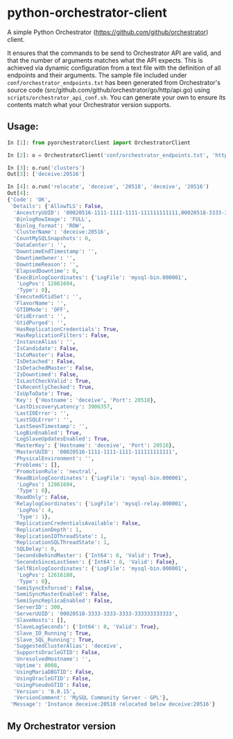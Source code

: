 # python-orchestrator-client

A simple Python Orchestrator (https://github.com/github/orchestrator) client.

It ensures that the commands to be send to Orchestrator API are valid, and that the number of arguments matches what the
API expects. This is achieved via dynamic configuration from a text file with the definition of all endpoints and their 
arguments. The sample file included under `conf/orchestrator_endpoints.txt` has been generated from Orchestrator's 
source code (src/github.com/github/orchestrator/go/http/api.go) using `scripts/orchestrator_api_conf.sh`. You can 
generate your own to ensure its contents match what your Orchestrator version supports. 

## Usage:

```python
In [1]: from pyorchestratorclient import OrchestratorClient

In [2]: o = OrchestratorClient('conf/orchestrator_endpoints.txt', 'http://localhost:3000')  # Adjust for your path and Orchestrator instance

In [3]: o.run('clusters')
Out[3]: ['deceive:20516']

In [4]: o.run('relocate', 'deceive', '20518', 'deceive', '20516')
Out[4]: 
{'Code': 'OK',
 'Details': {'AllowTLS': False,
  'AncestryUUID': '00020516-1111-1111-1111-111111111111,00020518-3333-3333-3333-333333333333',
  'BinlogRowImage': 'FULL',
  'Binlog_format': 'ROW',
  'ClusterName': 'deceive:20516',
  'CountMySQLSnapshots': 0,
  'DataCenter': '',
  'DowntimeEndTimestamp': '',
  'DowntimeOwner': '',
  'DowntimeReason': '',
  'ElapsedDowntime': 0,
  'ExecBinlogCoordinates': {'LogFile': 'mysql-bin.000001',
   'LogPos': 12861694,
   'Type': 0},
  'ExecutedGtidSet': '',
  'FlavorName': '',
  'GTIDMode': 'OFF',
  'GtidErrant': '',
  'GtidPurged': '',
  'HasReplicationCredentials': True,
  'HasReplicationFilters': False,
  'InstanceAlias': '',
  'IsCandidate': False,
  'IsCoMaster': False,
  'IsDetached': False,
  'IsDetachedMaster': False,
  'IsDowntimed': False,
  'IsLastCheckValid': True,
  'IsRecentlyChecked': True,
  'IsUpToDate': True,
  'Key': {'Hostname': 'deceive', 'Port': 20518},
  'LastDiscoveryLatency': 3906357,
  'LastIOError': '',
  'LastSQLError': '',
  'LastSeenTimestamp': '',
  'LogBinEnabled': True,
  'LogSlaveUpdatesEnabled': True,
  'MasterKey': {'Hostname': 'deceive', 'Port': 20516},
  'MasterUUID': '00020516-1111-1111-1111-111111111111',
  'PhysicalEnvironment': '',
  'Problems': [],
  'PromotionRule': 'neutral',
  'ReadBinlogCoordinates': {'LogFile': 'mysql-bin.000001',
   'LogPos': 12861694,
   'Type': 0},
  'ReadOnly': False,
  'RelaylogCoordinates': {'LogFile': 'mysql-relay.000001',
   'LogPos': 4,
   'Type': 1},
  'ReplicationCredentialsAvailable': False,
  'ReplicationDepth': 1,
  'ReplicationIOThreadState': 1,
  'ReplicationSQLThreadState': 1,
  'SQLDelay': 0,
  'SecondsBehindMaster': {'Int64': 0, 'Valid': True},
  'SecondsSinceLastSeen': {'Int64': 0, 'Valid': False},
  'SelfBinlogCoordinates': {'LogFile': 'mysql-bin.000001',
   'LogPos': 12616180,
   'Type': 0},
  'SemiSyncEnforced': False,
  'SemiSyncMasterEnabled': False,
  'SemiSyncReplicaEnabled': False,
  'ServerID': 300,
  'ServerUUID': '00020518-3333-3333-3333-333333333333',
  'SlaveHosts': [],
  'SlaveLagSeconds': {'Int64': 0, 'Valid': True},
  'Slave_IO_Running': True,
  'Slave_SQL_Running': True,
  'SuggestedClusterAlias': 'deceive',
  'SupportsOracleGTID': False,
  'UnresolvedHostname': '',
  'Uptime': 8008,
  'UsingMariaDBGTID': False,
  'UsingOracleGTID': False,
  'UsingPseudoGTID': False,
  'Version': '8.0.15',
  'VersionComment': 'MySQL Community Server - GPL'},
 'Message': 'Instance deceive:20518 relocated below deceive:20516'}
```

## My Orchestrator version 